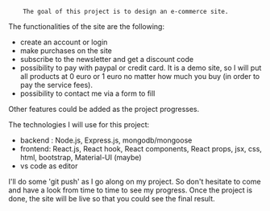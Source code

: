         The goal of this project is to design an e-commerce site.

The functionalities of the site are the following:

- create an account or login 
- make purchases on the site
- subscribe to the newsletter and get a discount code
- possibility to pay with paypal or credit card. It is a demo site, so I will put all products at 0 euro or 1 euro no matter how much you buy (in order to pay the service fees).
- possibility to contact me via a form to fill

Other features could be added as the project progresses.



The technologies I will use for this project:

- backend : Node.js, Express.js, mongodb/mongoose
- frontend: React.js, React hook, React components, React props, jsx, css, html, bootstrap, Material-UI (maybe)
- vs code as editor

I'll do some 'git push' as I go along on my project. 
So don't hesitate to come and have a look from time to time to see my progress.
Once the project is done, the site will be live so that you could see the final result.
